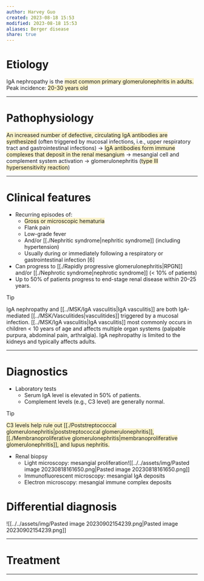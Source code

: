 ```yaml
---
author: Harvey Guo
created: 2023-08-18 15:53
modified: 2023-08-18 15:53
aliases: Berger disease
share: true
---
```


# Etiology
IgA nephropathy is the <span style="background:rgba(240, 200, 0, 0.2)">most common primary glomerulonephritis in adults.</span>
Peak incidence: <span style="background:rgba(240, 200, 0, 0.2)">20-30 years old</span>

---
# Pathophysiology
<span style="background:rgba(240, 200, 0, 0.2)">An increased number of defective, circulating IgA antibodies are synthesized</span> (often triggered by mucosal infections, i.e., upper respiratory tract and gastrointestinal infections) → <span style="background:rgba(240, 200, 0, 0.2)">IgA antibodies form immune complexes that deposit in the renal mesangium</span> → mesangial cell and complement system activation → glomerulonephritis (<span style="background:rgba(240, 200, 0, 0.2)">type III hypersensitivity reaction</span>)

---
# Clinical features
- Recurring episodes of:
	- <span style="background:rgba(240, 200, 0, 0.2)">Gross or microscopic hematuria</span>
	- Flank pain
	- Low-grade fever
	- And/or [[./Nephritic syndrome|nephritic syndrome]] (including hypertension)
	- Usually during or immediately following a respiratory or gastrointestinal infection [6] 
- Can progress to [[./Rapidly progressive glomerulonephritis|RPGN]] and/or [[./Nephrotic syndrome|nephrotic syndrome]] (< 10% of patients)
- Up to 50% of patients progress to end-stage renal disease within 20–25 years.

>[!tip] 
>IgA nephropathy and [[../MSK/IgA vasculitis|IgA vasculitis]] are both IgA-mediated [[../MSK/Vasculitides|vasculitides]] triggered by a mucosal infection. [[../MSK/IgA vasculitis|IgA vasculitis]] most commonly occurs in children < 10 years of age and affects multiple organ systems (palpable purpura, abdominal pain, arthralgia). IgA nephropathy is limited to the kidneys and typically affects adults.

---
# Diagnostics
- Laboratory tests
	- Serum IgA level is elevated in 50% of patients.
	- Complement levels (e.g., C3 level) are generally normal.

 >[!tip] 
><span style="background:rgba(240, 200, 0, 0.2)">C3 levels help rule out [[./Poststreptococcal glomerulonephritis|poststreptococcal glomerulonephritis]], [[./Membranoproliferative glomerulonephritis|membranoproliferative glomerulonephritis]], and lupus nephritis.</span>
- Renal biopsy
	- Light microscopy: mesangial proliferation![[../../assets/img/Pasted image 20230818161650.png|Pasted image 20230818161650.png]]
	- Immunofluorescent microscopy: mesangial IgA deposits
	- Electron microscopy: mesangial immune complex deposits
# Differential diagnosis
![[../../assets/img/Pasted image 20230902154239.png|Pasted image 20230902154239.png]]

---
# Treatment


---
